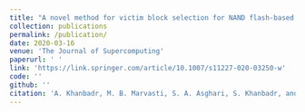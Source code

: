 ```yaml
---
title: "A novel method for victim block selection for NAND flash-based solid state drives based on scoring"
collection: publications
permalink: /publication/
date: 2020-03-16
venue: 'The Journal of Supercomputing'
paperurl: ' '
link: 'https://link.springer.com/article/10.1007/s11227-020-03250-w'
code: ''
github: ''
citation: 'A. Khanbadr, M. B. Marvasti, S. A. Asghari, S. Khanbadr, and A. M. Rahmani. &quot;A novel method for victim block selection for NAND flash-based solid state drives based on scoring.&quot; <i>The Journal of Supercomputing</i>, 2020'
--- 
```

<!-- * A. Khanbadr, M. B. Marvasti, S. A. Asghari, S. Khanbadr, and A. M. Rahmani, ” A novel method for victim block
selection for NAND flash-based solid state drives based on scoring, ” The Journal of Supercomputing 2020([The paper's url]
